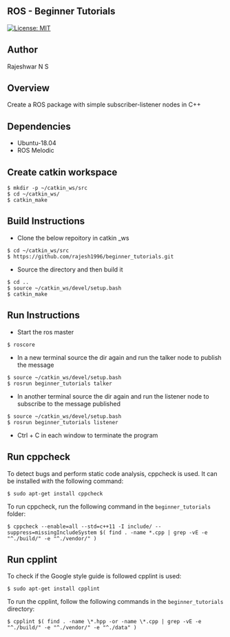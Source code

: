 ## ROS - Beginner Tutorials
[![License: MIT](https://img.shields.io/badge/License-MIT-yellow.svg)](https://opensource.org/licenses/MIT)

## Author
Rajeshwar N S

## Overview
Create a ROS package with simple subscriber-listener nodes in C++

## Dependencies
* Ubuntu-18.04
* ROS Melodic

## Create catkin workspace
```
$ mkdir -p ~/catkin_ws/src
$ cd ~/catkin_ws/
$ catkin_make
```

## Build Instructions
* Clone the below repoitory in catkin _ws
```
$ cd ~/catkin_ws/src
$ https://github.com/rajesh1996/beginner_tutorials.git
```
* Source the directory and then build it
```
$ cd ..
$ source ~/catkin_ws/devel/setup.bash
$ catkin_make
```

## Run Instructions
* Start the ros master
```
$ roscore
```
* In a new terminal source the dir again and run the talker node to publish the message

```
$ source ~/catkin_ws/devel/setup.bash
$ rosrun beginner_tutorials talker
```
* In another terminal source the dir again and run the listener node to subscribe to the message published
```
$ source ~/catkin_ws/devel/setup.bash
$ rosrun beginner_tutorials listener
```
* Ctrl + C in each window to terminate the program

## Run cppcheck

To detect bugs and perform static code analysis, cppcheck is used. It can be installed with the following command:
```
$ sudo apt-get install cppcheck
```
To run cppcheck, run the following command in the `beginner_tutorials` folder:
```
$ cppcheck --enable=all --std=c++11 -I include/ --suppress=missingIncludeSystem $( find . -name *.cpp | grep -vE -e "^./build/" -e "^./vendor/" )
```

## Run cpplint

To check if the Google style guide is followed cpplint is used:
```
$ sudo apt-get install cpplint
```

To run the cpplint, follow the following commands in the `beginner_tutorials` directory:
```
$ cpplint $( find . -name \*.hpp -or -name \*.cpp | grep -vE -e "^./build/" -e "^./vendor/" -e "^./data" )
```




